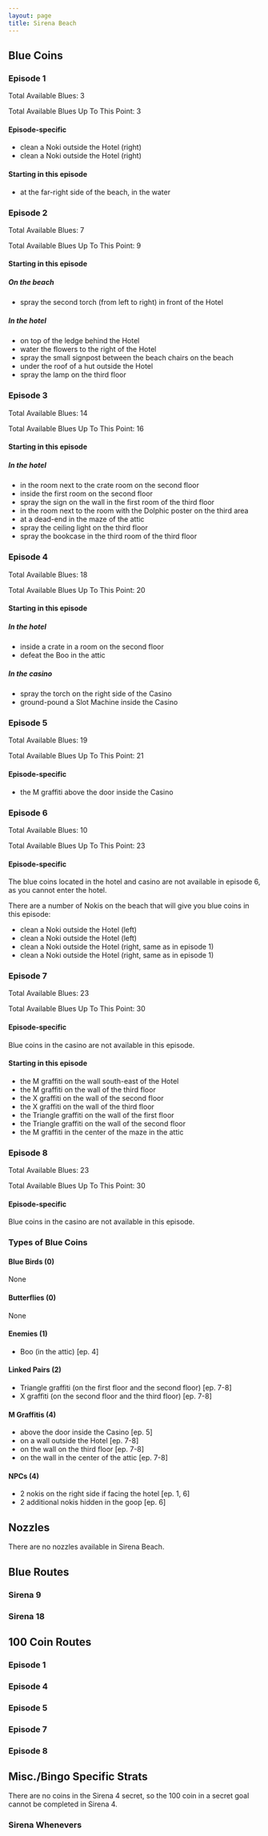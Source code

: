 ```yaml
---
layout: page
title: Sirena Beach
---
```


## Blue Coins ##

### Episode 1 ###
Total Available Blues: 3

Total Available Blues Up To This Point: 3

#### Episode-specific ####
- clean a Noki outside the Hotel (right)
- clean a Noki outside the Hotel (right)

#### Starting in this episode ####
- at the far-right side of the beach, in the water

### Episode 2 ###
Total Available Blues: 7

Total Available Blues Up To This Point: 9

#### Starting in this episode ####
##### On the beach #####
- spray the second torch (from left to right) in front of the Hotel

##### In the hotel #####
- on top of the ledge behind the Hotel
- water the flowers to the right of the Hotel
- spray the small signpost between the beach chairs on the beach
- under the roof of a hut outside the Hotel
- spray the lamp on the third floor

### Episode 3 ###
Total Available Blues: 14

Total Available Blues Up To This Point: 16

#### Starting in this episode ####
##### In the hotel #####
- in the room next to the crate room on the second floor
- inside the first room on the second floor
- spray the sign on the wall in the first room of the third floor
- in the room next to the room with the Dolphic poster on the third area
- at a dead-end in the maze of the attic
- spray the ceiling light on the third floor
- spray the bookcase in the third room of the third floor

### Episode 4 ###
Total Available Blues: 18

Total Available Blues Up To This Point: 20

#### Starting in this episode ####
##### In the hotel #####
- inside a crate in a room on the second floor
- defeat the Boo in the attic

##### In the casino #####
- spray the torch on the right side of the Casino
- ground-pound a Slot Machine inside the Casino

### Episode 5 ###
Total Available Blues: 19

Total Available Blues Up To This Point: 21

#### Episode-specific ####
- the M graffiti above the door inside the Casino

### Episode 6 ###
Total Available Blues: 10

Total Available Blues Up To This Point: 23

#### Episode-specific ####
The blue coins located in the hotel and casino are not available in episode 6,
as you cannot enter the hotel.

There are a number of Nokis on the beach that will give you blue
coins in this episode:
- clean a Noki outside the Hotel (left)
- clean a Noki outside the Hotel (left)
- clean a Noki outside the Hotel (right, same as in episode 1)
- clean a Noki outside the Hotel (right, same as in episode 1)

### Episode 7 ###
Total Available Blues: 23

Total Available Blues Up To This Point: 30

#### Episode-specific ####
Blue coins in the casino are not available in this episode.

#### Starting in this episode ####
- the M graffiti on the wall south-east of the Hotel
- the M graffiti on the wall of the third floor
- the X graffiti on the wall of the second floor
- the X graffiti on the wall of the third floor
- the Triangle graffiti on the wall of the first floor
- the Triangle graffiti on the wall of the second floor
- the M graffiti in the center of the maze in the attic

### Episode 8 ###
Total Available Blues: 23

Total Available Blues Up To This Point: 30

#### Episode-specific ####
Blue coins in the casino are not available in this episode.

### Types of Blue Coins ###
#### Blue Birds (0) ####
None

#### Butterflies (0) ####
None

#### Enemies (1) ####
- Boo (in the attic) [ep. 4]

#### Linked Pairs (2) ####
- Triangle graffiti (on the first floor and the second floor) [ep. 7-8]
- X graffiti (on the second floor and the third floor) [ep. 7-8]

#### M Graffitis (4) ####
- above the door inside the Casino [ep. 5]
- on a wall outside the Hotel [ep. 7-8]
- on the wall on the third floor [ep. 7-8]
- on the wall in the center of the attic [ep. 7-8]

#### NPCs (4) ####
- 2 nokis on the right side if facing the hotel [ep. 1, 6]
- 2 additional nokis hidden in the goop [ep. 6]

## Nozzles ##
There are no nozzles available in Sirena Beach.

## Blue Routes ##
### Sirena 9 ###

### Sirena 18 ###

## 100 Coin Routes ##
### Episode 1 ###

### Episode 4 ###

### Episode 5 ###

### Episode 7 ###

### Episode 8 ###

## Misc./Bingo Specific Strats ##
There are no coins in the Sirena 4 secret, so the 100 coin in a
secret goal cannot be completed in Sirena 4.

### Sirena Whenevers ###
